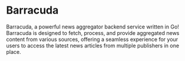 # Barracuda

Barracuda, a powerful news aggregator backend service written in Go! Barracuda
is designed to fetch, process, and provide aggregated news content from various
sources, offering a seamless experience for your users to access the latest 
news articles from multiple publishers in one place.
